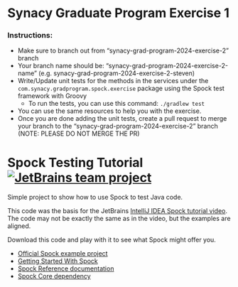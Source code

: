 # Synacy Graduate Program Exercise 1

### Instructions:
- Make sure to branch out from “synacy-grad-program-2024-exercise-2” branch
- Your branch name should be: “synacy-grad-program-2024-exercise-2-name” (e.g. synacy-grad-program-2024-exercise-2-steven)
- Write/Update unit tests for the methods in the services under the `com.synacy.gradprogram.spock.exercise` package using the Spock test framework with Groovy
    - To run the tests, you can use this command: `./gradlew test`
- You can use the same resources to help you with the exercise.
- Once you are done adding the unit tests, create a pull request to merge your branch to the “synacy-grad-program-2024-exercise-2” branch (NOTE: PLEASE DO NOT MERGE THE PR)


# Spock Testing Tutorial [![JetBrains team project](http://jb.gg/badges/team.svg)](https://confluence.jetbrains.com/display/ALL/JetBrains+on+GitHub)

Simple project to show how to use Spock to test Java code.

This code was the basis for the JetBrains [IntelliJ IDEA Spock tutorial video](https://youtu.be/i5Qu3qYOfsM). The code may not be exactly the same as in the video, but the examples are aligned.

Download this code and play with it to see what Spock might offer you.

- [Official Spock example project](https://github.com/spockframework/spock-example)
- [Getting Started With Spock](http://spockframework.org/spock/docs/1.3/getting_started.html)
- [Spock Reference documentation](http://spockframework.org/spock/docs/1.3/all_in_one.html)
- [Spock Core dependency](https://mvnrepository.com/artifact/org.spockframework/spock-core)
